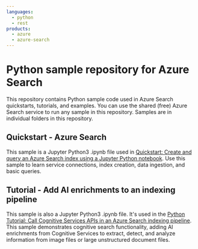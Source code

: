 ```yaml
---
languages:
  - python
  - rest
products:
  - azure
  - azure-search
---
```


# Python sample repository for Azure Search

This repository contains Python sample code used in Azure Search quickstarts, tutorials, and examples. You can use the shared (free) Azure Search service to run any sample in this repository. Samples are in individual folders in this repository.

## Quickstart - Azure Search

This sample is a Jupyter Python3 .ipynb file used in [Quickstart: Create and query an Azure Search index using a Jupyter Python notebook](https://docs.microsoft.com/azure/search/search-get-started-python). Use this sample to learn service connections, index creation, data ingestion, and basic queries.

## Tutorial - Add AI enrichments to an indexing pipeline

This sample is also a Jupyter Python3 .ipynb file. It's used in the [Python Tutorial: Call Cognitive Services APIs in an Azure Search indexing pipeline](https://docs.microsoft.com/azure/search/cognitive-search-tutorial-blob-python). This sample demonstrates cognitive search functionality, adding AI enrichments from Cognitive Services to extract, detect, and analyze information from image files or large unstructured document files.
